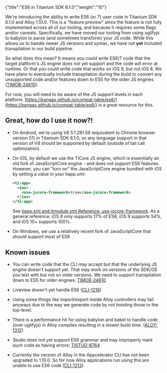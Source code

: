 {"title":"ES6 in Titanium SDK 6.1.0","weight":"10"}

We're introducing the ability to write ES6 (or 7) user code in Titanium SDK 6.1.0 and Alloy 1.10.0. This is a "feature preview" since the feature is not fully implemented across all of our tooling, and because it requires some flags and/or caveats. Specifically, we have moved our tooling from using uglifyjs to babylon to parse (and sometimes transform) your JS code. While this allows us to handle newer JS versions and syntax, we have not **yet** included transpilation in our build pipeline.

So what does this mean? It means you could write ES6/7 code that the target platform's JS engine does not yet support and the code will error at runtime. Or that you could write code that works on iOS 9, but not iOS 8. We have plans to eventually include transpilation during the build to convert any unsupported code and/or features down to ES5 for the older JS engines ([TIMOB-24610](https://jira.appcelerator.org/browse/TIMOB-24610)).

For now, you will need to be aware of the JS support levels in each platform. [https://kangax.github.io/compat-table/es6/](https://kangax.github.io/compat-table/es6/) is a great resource for this.

## Great, how do I use it now?!

* On Android, we're using V8 5.1.281.59 (equivalent to Chrome browser version 51) in Titanium SDK 6.1.0, so any language support in that version of V8 should be supported by default (outside of tail call optimization).

* On iOS, by default we use the TiCore JS engine, which is essentially an old fork of JavaScriptCore engine - and does not support ES6 features. However, you can "turn on" the JavaScriptCore engine bundled with iOS by setting a value in your tiapp.xml:

    ```xml
    <ti:app>
      <ios>
        <use-jscore-framework>true</use-jscore-framework>
      </ios>
    </ti:app>
    ```

    See [tiapp.xml and timodule.xml Reference: use-jscore-framework](/docs/appc/Titanium_SDK/Titanium_SDK_Guide/Appendices/tiapp.xml_and_timodule.xml_Reference/#use-jscore-framework). As a general reference: iOS 8 only supports 17% of ES6, iOS 9 supports 54%, and iOS 10+ supports 100%.

* On Windows, we use a relatively recent fork of JavaScriptCore that should support most of ES6

## Known issues

* You can write code that the CLI may accept but that the underlying JS engine doesn't support yet. That may work on versions of the SDK/OS you test with but not on older versions. We need to support transpilation down to ES5 for older engines: [TIMOB-24610](https://jira.appcelerator.org/browse/TIMOB-24610)

* Liveview doesn't yet handle ES6 ([CLI-1216](https://jira.appcelerator.org/browse/CLI-1216))

* Using some things like import/export inside Alloy controllers may fail anyways due to the way we generate code by not hoisting those to the top-level.

* There is a performance hit for using babylon and babel to handle code (over uglifyjs) in Alloy compiles resulting in a slower build time. ([ALOY-1312](https://jira.appcelerator.org/browse/ALOY-1312))

* Studio does not yet support ES6 grammar and may improperly mark such code as having errors: [TISTUD-8764](https://jira.appcelerator.org/browse/TISTUD-8764)

* Currently the version of Alloy in the Appcelerator CLI has not been upgraded to 1.10.0. So for now Alloy applications run using this are unable to use ES6 code ([CLI-1213](https://jira.appcelerator.org/browse/CLI-1213))
